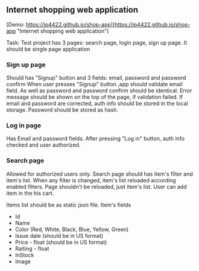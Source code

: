 ## Internet shopping web application

[Demo:  https://ip4422.github.io/shop-app](https://ip4422.github.io/shop-app "Internet shopping web application")

Task:
Test project has 3 pages: search page, login page, sign up page. It should be single page application

### Sign up page
Should has "Signup" button and 3 fields: email, password and password confirm When user presses "Signup" button ,app should validate email field. As well as password and password confirm should be identical. Error message should be shown on the top of the page, if validation failed.
If email and password are corrected, auth info should be stored in the local storage. Password should be stored as hash.

### Log in page
Has Email and password fields. After pressing "Log in" button, auth info checked and user authorized.

### Search page
Allowed for authorized users only. Search page should has item's filter and item's list. When any filter is changed, item's list reloaded according enabled filters. Page shouldn't be reloaded, just item's list. User can add item in the his cart.

Items list should be as static json file. Item's fields
+ Id
+ Name
+ Color (Red, White, Black, Blue, Yellow, Green)
+ Issue date (should be in US format)
+ Price - float (should be in US format)
+ Raiting – float
+ InStock
+ Image